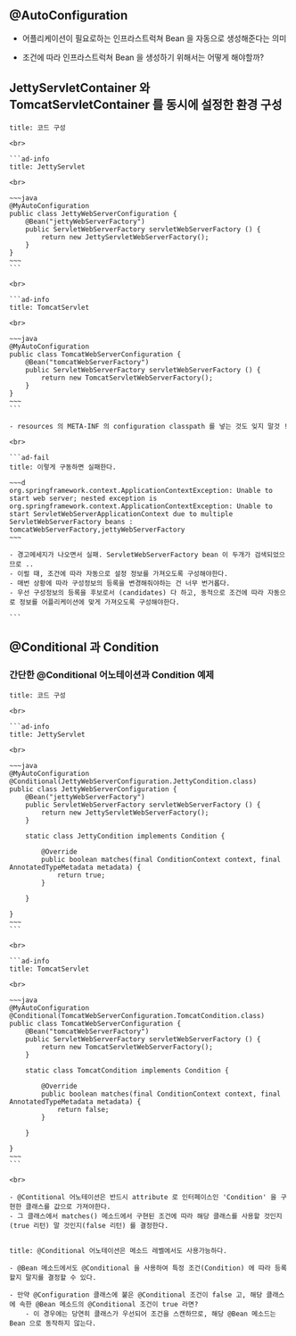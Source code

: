 ## @AutoConfiguration

- 어플리케이션이 필요로하는 인프라스트럭쳐 Bean 을 자동으로 생성해준다는 의미

- 조건에 따라 인프라스트럭쳐 Bean 을 생성하기 위해서는 어떻게 해야할까?

## JettyServletContainer 와 TomcatServletContainer 를 동시에 설정한 환경 구성


````ad-note
title: 코드 구성

<br>

```ad-info
title: JettyServlet

<br>

~~~java
@MyAutoConfiguration  
public class JettyWebServerConfiguration {  
    @Bean("jettyWebServerFactory")  
    public ServletWebServerFactory servletWebServerFactory () {  
        return new JettyServletWebServerFactory();  
    }  
}
~~~
```

<br>

```ad-info
title: TomcatServlet

<br>

~~~java
@MyAutoConfiguration  
public class TomcatWebServerConfiguration {  
    @Bean("tomcatWebServerFactory")  
    public ServletWebServerFactory servletWebServerFactory () {  
        return new TomcatServletWebServerFactory();  
    }  
}
~~~
```

- resources 의 META-INF 의 configuration classpath 를 넣는 것도 잊지 말것 !

<br>

```ad-fail
title: 이렇게 구동하면 실패한다.

~~~d
org.springframework.context.ApplicationContextException: Unable to start web server; nested exception is org.springframework.context.ApplicationContextException: Unable to start ServletWebServerApplicationContext due to multiple ServletWebServerFactory beans : tomcatWebServerFactory,jettyWebServerFactory
~~~

- 경고메세지가 나오면서 실패. ServletWebServerFactory bean 이 두개가 검색되었으므로 ..
- 이럴 때, 조건에 따라 자동으로 설정 정보를 가져오도록 구성해야한다.
- 매번 상황에 따라 구성정보의 등록을 변경해줘야하는 건 너무 번거롭다.
- 우선 구성정보의 등록을 후보로서 (candidates) 다 하고, 동적으로 조건에 따라 자동으로 정보를 어플리케이션에 맞게 가져오도록 구성해야한다. 

```

````


## @Conditional 과 Condition


### 간단한 @Conditional 어노테이션과 Condition 예제

````ad-note
title: 코드 구성

<br>

```ad-info
title: JettyServlet

<br>

~~~java
@MyAutoConfiguration  
@Conditional(JettyWebServerConfiguration.JettyCondition.class)  
public class JettyWebServerConfiguration {  
    @Bean("jettyWebServerFactory")  
    public ServletWebServerFactory servletWebServerFactory () {  
        return new JettyServletWebServerFactory();  
    }  
  
    static class JettyCondition implements Condition {  
  
        @Override  
        public boolean matches(final ConditionContext context, final AnnotatedTypeMetadata metadata) {  
            return true;  
        }  
  
    }  
  
}
~~~
```

<br>

```ad-info
title: TomcatServlet

<br>

~~~java
@MyAutoConfiguration  
@Conditional(TomcatWebServerConfiguration.TomcatCondition.class)  
public class TomcatWebServerConfiguration {  
    @Bean("tomcatWebServerFactory")  
    public ServletWebServerFactory servletWebServerFactory () {  
        return new TomcatServletWebServerFactory();  
    }  
  
    static class TomcatCondition implements Condition {  
  
        @Override  
        public boolean matches(final ConditionContext context, final AnnotatedTypeMetadata metadata) {  
            return false;  
        }  
  
    }  
  
}
~~~
```

<br>

- @Contitional 어노테이션은 반드시 attribute 로 인터페이스인 'Condition' 을 구현한 클래스를 값으로 가져야한다.
- 그 클래스에서 matches() 메소드에서 구현된 조건에 따라 해당 클래스를 사용할 것인지(true 리턴) 말 것인지(false 리턴) 를 결정한다.


````


```ad-tip
title: @Conditional 어노테이션은 메소드 레벨에서도 사용가능하다.

- @Bean 메소드에서도 @Conditional 을 사용하여 특정 조건(Condition) 에 따라 등록할지 말지를 결정할 수 있다. 

- 만약 @Configuration 클래스에 붙은 @Conditional 조건이 false 고, 해당 클래스에 속한 @Bean 메소드의 @Conditional 조건이 true 라면?
	- 이 경우에는 당연히 클래스가 우선되어 조건을 스캔하므로, 해당 @Bean 메소드는 Bean 으로 동작하지 않는다.
```







